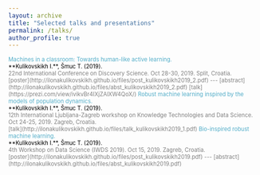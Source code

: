 ```yaml
---
layout: archive
title: "Selected talks and presentations"
permalink: /talks/
author_profile: true
---
```

<span style = "font-size: 80%;">

<span style="color:#52adc8">
Machines in a classroom: Towards human-like active learning.<br/>
<span style="color:black">
**Kulikovskikh I.**, Šmuc T. (2019). <br/>
<span style="color:gray">
22nd International Conference on Discovery Science. Oct 28-30, 2019. Split, Croatia.<br/>
[poster](http://ilonakulikovskikh.github.io/files/post_kulikovskikh2019_2.pdf) ---
[abstract](http://ilonakulikovskikh.github.io/files/abst_kulikovskikh2019_2.pdf)
[talk](https://prezi.com/view/ivikvBr4IXjZAlXW4QoX/)

<span style="color:#52adc8">
Robust machine learning inspired by the models of population dynamics.<br/>
<span style="color:black">
**Kulikovskikh I.**, Šmuc T. (2019). <br/>
<span style="color:gray">
12th International Ljubljana-Zagreb workshop on Knowledge Technologies and Data Science. Oct 24-25, 2019. Zagreb, Croatia.<br/>
[talk](http://ilonakulikovskikh.github.io/files/talk_kulikovskikh2019_1.pdf)

<span style="color:#52adc8">
Bio-inspired robust machine learning.<br/>
<span style="color:black">
**Kulikovskikh I.**, Šmuc T. (2019). <br/>
<span style="color:gray">
4th Workshop on Data Science (IWDS 2019). Oct 15, 2019. Zagreb, Croatia.<br/>
[poster](http://ilonakulikovskikh.github.io/files/post_kulikovskikh2019.pdf) --- 
[abstract](http://ilonakulikovskikh.github.io/files/abst_kulikovskikh2019.pdf)

